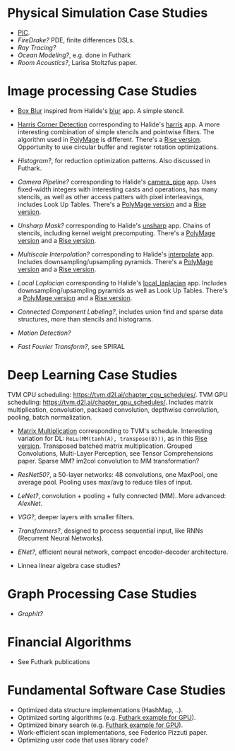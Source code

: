# Physical Simulation Case Studies

- [PIC](pic).
- *FireDrake?* PDE, finite differences DSLs.
- *Ray Tracing?*
- *Ocean Modeling?*, e.g. done in Futhark
- *Room Acoustics?*, Larisa Stoltzfus paper.

# Image processing Case Studies

- [Box Blur](box_blur) inspired from Halide's [blur](https://github.com/halide/Halide/blob/0782d80b4907f94b4bc2b0df806306952ad39111/apps/blur/) app. A simple stencil.

- [Harris Corner Detection](harris) corresponding to Halide's [harris](https://github.com/halide/Halide/blob/0782d80b4907f94b4bc2b0df806306952ad39111/apps/harris/) app. A more interesting combination of simple stencils and pointwise filters. The algorithm used in [PolyMage](https://bitbucket.org/udayb/polymage/src/e28327c/sandbox/apps/python/img_proc/harris
) is different. There's a [Rise version](https://github.com/rise-lang/shine/blob/fc3423da41fbfdf2373e007848d16936756cae77/src/main/scala/apps/harrisCornerDetectionHalide.scala). Opportunity to use circular buffer and register rotation optimizations.

- *Histogram?*, for reduction optimization patterns. Also discussed in Futhark.

- *Camera Pipeline?* corresponding to Halide's [camera_pipe](https://github.com/halide/Halide/blob/0782d80b4907f94b4bc2b0df806306952ad39111/apps/camera_pipe/) app. Uses fixed-width integers with interesting casts and operations, has many stencils, as well as other access patters with pixel interleavings, includes Look Up Tables. There's a [PolyMage version](https://bitbucket.org/udayb/polymage/src/e28327c/sandbox/apps/python/img_proc/campipe) and a [Rise version](https://github.com/rise-lang/shine/blob/fc3423da41fbfdf2373e007848d16936756cae77/src/main/scala/apps/cameraPipeline.scala).

- *Unsharp Mask?* corresponding to Halide's [unsharp](https://github.com/halide/Halide/blob/0782d80b4907f94b4bc2b0df806306952ad39111/apps/unsharp/) app. Chains of stencils, including kernel weight precomputing. There's a [PolyMage version](https://bitbucket.org/udayb/polymage/src/e28327c/sandbox/apps/python/img_proc/unsharp_mask) and a [Rise version](https://github.com/rise-lang/shine/blob/fc3423da41fbfdf2373e007848d16936756cae77/src/main/scala/apps/unsharpMask.scala).

- *Multiscale Interpolation?* corresponding to Halide's [interpolate](https://github.com/halide/Halide/blob/0782d80b4907f94b4bc2b0df806306952ad39111/apps/interpolate/) app. Includes downsampling/upsampling pyramids. There's a [PolyMage version](https://bitbucket.org/udayb/polymage/src/e28327c/sandbox/apps/python/img_proc/interpolate) and a [Rise version](https://github.com/rise-lang/shine/blob/fc3423da41fbfdf2373e007848d16936756cae77/src/main/scala/apps/multiscaleInterpolation.scala).

- *Local Laplacian* corresponding to Halide's [local_laplacian](https://github.com/halide/Halide/blob/0782d80b4907f94b4bc2b0df806306952ad39111/apps/local_laplacian/) app. Includes downsampling/upsampling pyramids as well as Look Up Tables. There's a [PolyMage version](https://bitbucket.org/udayb/polymage/src/e28327c/sandbox/apps/python/img_proc/local_laplacian) and a [Rise version](https://github.com/rise-lang/shine/blob/fc3423da41fbfdf2373e007848d16936756cae77/src/main/scala/apps/localLaplacian.scala).

- *Connected Component Labeling?*, includes union find and sparse data structures, more than stencils and histograms.

- *Motion Detection?*

- *Fast Fourier Transform?*, see SPIRAL

# Deep Learning Case Studies

TVM CPU scheduling: https://tvm.d2l.ai/chapter_cpu_schedules/. 
TVM GPU scheduling: https://tvm.d2l.ai/chapter_gpu_schedules/.
Includes matrix multiplication, convolution, packaed convolution, depthwise convolution, pooling, batch normalization.

- [Matrix Multiplication](matmul) corresponding to TVM's schedule. Interesting variation for DL: `ReLu(MM(tanh(A), transpose(B)))`, as in this [Rise version](https://github.com/rise-lang/shine/blob/89545f3a326405d8715d704ff3bcd848515f1a4f/src/main/scala/apps/neuralNetworkPieces.scala). Transposed batched matrix multiplication. Grouped Convolutions, Multi-Layer Perception, see Tensor Comprehensions paper. Sparse MM? im2col convolution to MM transformation?

- *ResNet50?*, a 50-layer networks: 48 convolutions, one MaxPool, one average pool. Pooling uses max/avg to reduce tiles of input.

- *LeNet?*, convolution + pooling + fully connected (MM). More advanced: *AlexNet*.

- *VGG?*, deeper layers with smaller filters.

- *Transformers?*, designed to process sequential input, like RNNs (Recurrent Neural Networks).

- *ENet?*, efficient neural network, compact encoder-decoder architecture.

- Linnea linear algebra case studies?

# Graph Processing Case Studies

- *GraphIt?*

# Financial Algorithms

- See Futhark publications

# Fundamental Software Case Studies

- Optimized data structure implementations (HashMap, ..).
- Optimized sorting algorithms (e.g. [Futhark example for GPU](https://futhark-lang.org/examples/radix-sort.html)).
- Optimized binary search (e.g. [Futhark example for GPU](https://futhark-lang.org/examples/binary-search.html)).
- Work-efficient scan implementations, see Federico Pizzuti paper.
- Optimizing user code that uses library code?